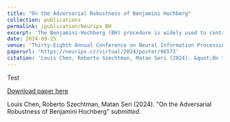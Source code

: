 ```yaml
---
title: "On the Adversarial Robustness of Benjamini Hochberg"
collection: publications
permalink: /publication/Neurips_BH
excerpt: 'The Benjamini-Hochberg (BH) procedure is widely used to control the false detection rate (FDR) in multiple testing. Applications of this control abound in drug discovery, forensics, anomaly detection, and, in particular, machine learning, ranging from nonparametric outlier detection to out-of-distribution detection and one-class classification methods. Considering this control could be relied upon in critical safety/security contexts, we investigate its adversarial robustness. More precisely, we study under what conditions BH does and does not exhibit adversarial robustness, we present a class of simple and easily implementable adversarial test-perturbation algorithms, and we perform computational experiments. With our algorithms, we demonstrate that there are conditions under which BH control can be significantly broken with relatively few (even just one) test score perturbation(s), and provide non-asymptotic guarantees on the expected adversarial-adjustment to FDR. Our technical analysis involves a combinatorial reframing of the BH procedure as a balls into bins process, and drawing a connection to generalized ballot problems to facilitate an information-theoretic approach for deriving non-asymptotic lower bounds.'
date: 2024-09-25 
venue: 'Thirty-Eighth Annual Conference on Neural Information Processing (NeurIPS 2024)'
paperurl: 'https://neurips.cc/virtual/2024/poster/96573'
citation: 'Louis Chen, Roberto Szechtman, Matan Seri (2024). &quot;On the Adversarial Robustness of Benjamini Hochberg.&quot;'
---
```

Test

[Download paper here](https://arxiv.org/abs/2501.03402)

 Louis Chen, Roberto Szechtman, Matan Seri (2024). "On the Adversarial Robustness of Benjamini Hochberg" <i>submitted</i>.
